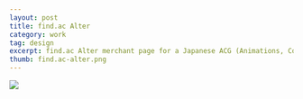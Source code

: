 ```yaml
---
layout: post
title: find.ac Alter
category: work
tag: design
excerpt: find.ac Alter merchant page for a Japanese ACG (Animations, Comics and Games) community
thumb: find.ac-alter.png
---
```


<p class=browser><img src="{{ site.file }}/find.ac-alter.jpg"></p>
